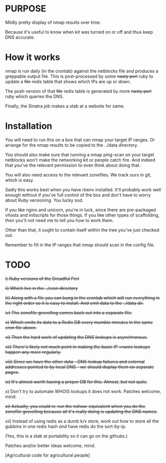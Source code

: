 PURPOSE
=======

Mildly pretty display of nmap results over time.

Because it's useful to know when kit was turned on or off and thus keep DNS accurate.


How it works
============

nmap is run daily (in the crontab) against the netblocks file and produces a greppable
output file. This is post-processed by some ~~nasty perl~~ ruby to update a ~~file~~ redis table that shows
which IPs are up or down.

The posh version of that ~~file~~ redis table is generated by more ~~nasty perl~~ ruby which queries the DNS.

Finally, the Sinatra job makes a stab at a website for same.

Installation
============

You will need to run this on a box that can nmap your target IP ranges. Or arrange for the nmap
results to be copied to the ../data directory.

You should also make sure that running a nmap ping-scan on your target netblocks won't make the
networking kit or people catch fire. And indeed that you've the relevant permission to even
think about doing that.

You will also need access to the relevant zonefiles. We track ours in git, which is easy.

Sadly this works best when you have rbenv installed. It'll probably work well enough without
if you've full control of the box and don't have to worry about Ruby versioning. You lucky sod.

If you like nginx and unicorn, you're in luck, since there are pre-packaged vhosts and initscripts
for those things. If you like other types of scaffolding, then you'll not need me to tell you
how to work them.

Other than that, it ought to contain itself within the tree you've just checked out.

Remember to fill in the IP ranges that nmap should scan in the config file.

TODO
====

~~i) Ruby versions of the Dreadful Perl~~

~~ii) Which live in the ../cron directory~~

~~iii) Along with a file you can bung in the crontab which will run everything in the
 right order so it is easy to install. And emit data to the ../data dir.~~

~~iv) The zonefile grovelling comes back out into a separate file.~~

~~v) Which emits its data to a Redis DB every mumble minutes in the same cron file above.~~

~~vi) Then the hard work of updating the DNS lookups is asynchronous.~~

~~vii) There's likely not much point in making the basic IP->name lookups happen
 any more regularly.~~

~~viii) Since we have the other data - DNS lookup failures and external addresses
 pointed to by local DNS - we should display them on separate pages.~~

~~ix) It's almost worth having a proper DB for this. Almost, but not quite.~~

x) Don't try to automate WHOIS lookups it does not work. Patches welcome, mind.

~~xi) Actually, you could re-run the nshow-equivalent when you do the zonefile grovelling
 because all it's really doing is updating the DNS names.~~

xii) Instead of using redis as a dumb k/v store, work out how to store all the gubbins
in one redis hash _and_ have redis do the sort-by-ip.

(Yes, this is a stab at portability so it can go on the githubs.)

Patches and/or better ideas welcome, mind.

[Agricultural code for agricultural people]
